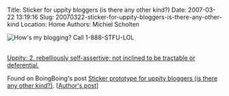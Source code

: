 Title: Sticker for uppity bloggers (is there any other kind?)
Date: 2007-03-22 13:19:16
Slug: 20070322-sticker-for-uppity-bloggers-is-there-any-other-kind
Location: Home
Authors: Michiel Scholten

<div class="content-image"><div><img src="http://aquariusoft.org/~mbscholt/images/content/bloggersticker.gif" alt="How's my blogging? Call 1-888-STFU-LOL" title="How's my blogging? Call 1-888-STFU-LOL" /></div></div>
<br style="clear: both;" />

<p><a href="http://dictionary.reference.com/search?q=uppity">Uppity: 2. rebelliously self-assertive; not inclined to be tractable or deferential.</a></p>

<p>Found on BoingBoing's post <a href="http://www.boingboing.net/2007/03/19/sticker_prototype_fo.html">Sticker prototype for uppity bloggers (is there any other kind?)</a>. [<a href="http://www.dieselsweeties.com/blog/?p=15">Author's post</a>]</p>